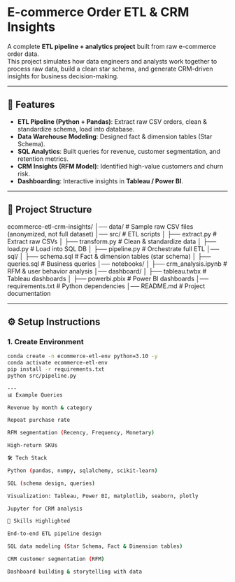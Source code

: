 # E-commerce Order ETL & CRM Insights

A complete **ETL pipeline + analytics project** built from raw e-commerce order data.  
This project simulates how data engineers and analysts work together to process raw data, build a clean star schema, and generate CRM-driven insights for business decision-making.  

---

## 🚀 Features
- **ETL Pipeline (Python + Pandas)**: Extract raw CSV orders, clean & standardize schema, load into database.  
- **Data Warehouse Modeling**: Designed fact & dimension tables (Star Schema).  
- **SQL Analytics**: Built queries for revenue, customer segmentation, and retention metrics.  
- **CRM Insights (RFM Model)**: Identified high-value customers and churn risk.  
- **Dashboarding**: Interactive insights in **Tableau / Power BI**.  

---

## 📂 Project Structure
ecommerce-etl-crm-insights/
│── data/ # Sample raw CSV files (anonymized, not full dataset)
│── src/ # ETL scripts
│ ├── extract.py # Extract raw CSVs
│ ├── transform.py # Clean & standardize data
│ ├── load.py # Load into SQL DB
│ ├── pipeline.py # Orchestrate full ETL
│── sql/
│ ├── schema.sql # Fact & dimension tables (star schema)
│ ├── queries.sql # Business queries
│── notebooks/
│ ├── crm_analysis.ipynb # RFM & user behavior analysis
│── dashboard/
│ ├── tableau.twbx # Tableau dashboards
│ ├── powerbi.pbix # Power BI dashboards
│── requirements.txt # Python dependencies
│── README.md # Project documentation

---

## ⚙️ Setup Instructions

### 1. Create Environment
```bash
conda create -n ecommerce-etl-env python=3.10 -y
conda activate ecommerce-etl-env
pip install -r requirements.txt
python src/pipeline.py

---
📊 Example Queries

Revenue by month & category

Repeat purchase rate

RFM segmentation (Recency, Frequency, Monetary)

High-return SKUs

🛠️ Tech Stack

Python (pandas, numpy, sqlalchemy, scikit-learn)

SQL (schema design, queries)

Visualization: Tableau, Power BI, matplotlib, seaborn, plotly

Jupyter for CRM analysis

🌟 Skills Highlighted

End-to-end ETL pipeline design

SQL data modeling (Star Schema, Fact & Dimension tables)

CRM customer segmentation (RFM)

Dashboard building & storytelling with data


